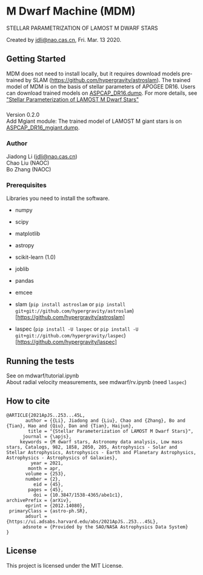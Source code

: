 # M Dwarf Machine (MDM)
STELLAR PARAMETRIZATION OF LAMOST M DWARF STARS

Created by jdli@nao.cas.cn, Fri. Mar. 13 2020.

## Getting Started

MDM does not need to install locally, but it requires download models pre-trained by SLAM (https://github.com/hypergravity/astroslam). The trained model of MDM is on the basis of stellar parameters of APOGEE DR16. Users can download trained models on [ASPCAP_DR16.dump](http://vospace.china-vo.org/vospace/sharefile?Ravu36E%2F2jYZNzt02j3veAZPh4BY%2FLyrotXvCXHpya0%2F7YjJhP7oZ9jpqI1rP82tUzcIXRICrD0e%0ATDKhXgjkcQ%3D%3D). For more details, see ["Stellar Parameterization of LAMOST M Dwarf Stars"](https://iopscience.iop.org/article/10.3847/1538-4365/abe1c1)  

###
Version 0.2.0  
Add Mgiant module: The trained model of LAMOST M giant stars is on [ASPCAP_DR16_mgiant.dump](http://paperdata.china-vo.org/jordan/Mdwarf/ASPCAP_DR16_mgiant.dump). 

### Author

Jiadong Li (jdli@nao.cas.cn)   
Chao Liu (NAOC)   
Bo Zhang (NAOC)

### Prerequisites

Libraries you need to install the software.

* numpy

* scipy

* matplotlib

* astropy

* scikit-learn (1.0)

* joblib

* pandas

* emcee

* slam (`pip install astroslam` or `pip install git+git://github.com/hypergravity/astroslam`)[https://github.com/hypergravity/astroslam]  

* laspec (`pip install -U laspec` or `pip install -U git+git://github.com/hypergravity/laspec`)[https://github.com/hypergravity/laspec]

  


## Running the tests

See on mdwarf/tutorial.ipynb  
About radial velocity measurements, see mdwarf/rv.ipynb (need `laspec`)

## How to cite
```
@ARTICLE{2021ApJS..253...45L,
       author = {{Li}, Jiadong and {Liu}, Chao and {Zhang}, Bo and {Tian}, Hao and {Qiu}, Dan and {Tian}, Haijun},
        title = "{Stellar Parameterization of LAMOST M Dwarf Stars}",
      journal = {\apjs},
     keywords = {M dwarf stars, Astronomy data analysis, Low mass stars, Catalogs, 982, 1858, 2050, 205, Astrophysics - Solar and Stellar Astrophysics, Astrophysics - Earth and Planetary Astrophysics, Astrophysics - Astrophysics of Galaxies},
         year = 2021,
        month = apr,
       volume = {253},
       number = {2},
          eid = {45},
        pages = {45},
          doi = {10.3847/1538-4365/abe1c1},
archivePrefix = {arXiv},
       eprint = {2012.14080},
 primaryClass = {astro-ph.SR},
       adsurl = {https://ui.adsabs.harvard.edu/abs/2021ApJS..253...45L},
      adsnote = {Provided by the SAO/NASA Astrophysics Data System}
}
```
## License

This project is licensed under the MIT License.
